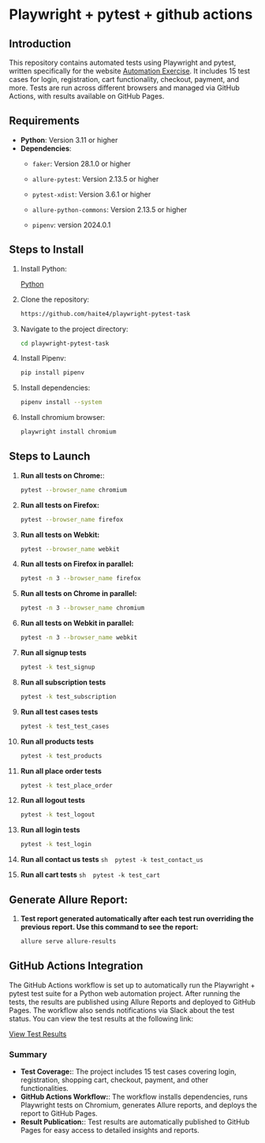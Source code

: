 # Playwright + pytest + github actions

## Introduction
This repository contains automated tests using Playwright and pytest, written specifically for the website [Automation Exercise](https://www.automationexercise.com/). It includes 15 test cases for login, registration, cart functionality, checkout, payment, and more. Tests are run across different browsers and managed via GitHub Actions, with results available on GitHub Pages.

## Requirements
- **Python**: Version 3.11 or higher
- **Dependencies**:
  - `faker`: Version 28.1.0  or higher
  - `allure-pytest`: Version 2.13.5 or higher
  - `pytest-xdist`: Version 3.6.1 or higher
  
  - `allure-python-commons`: Version 2.13.5 or higher
  
   - `pipenv`: version 2024.0.1
  

## Steps to Install
1. Install Python:

    [Python](https://www.python.org/downloads/)

2. Clone the repository:
    ```sh
    https://github.com/haite4/playwright-pytest-task
    ```
3. Navigate to the project directory:
    ```sh 
    cd playwright-pytest-task
    ```
4. Install Pipenv:
    ```sh
    pip install pipenv
    ```

5. Install dependencies:
    ```sh
    pipenv install --system
    ``` 
6. Install chromium browser:
    ```sh
    playwright install chromium
    ```

## Steps to Launch

1. **Run all tests on Chrome:**:
    ```sh
    pytest --browser_name chromium
    ```
2. **Run all tests on Firefox:**
    ```sh
    pytest --browser_name firefox
    ```
3. **Run all tests on Webkit:**
    ```sh
    pytest --browser_name webkit
    ```
4. **Run all tests on Firefox in parallel:**
    ```sh
    pytest -n 3 --browser_name firefox
    ```

5. **Run all tests on Chrome in parallel:**
    ```sh
    pytest -n 3 --browser_name chromium
    ```
8. **Run all tests on Webkit in parallel:**
    ```sh
    pytest -n 3 --browser_name webkit
    ```
9. **Run all signup tests**
    ```sh 
    pytest -k test_signup
    ```
10. **Run all subscription tests**
    ```sh 
    pytest -k test_subscription
    ```

11. **Run all test cases tests**
    ```sh 
    pytest -k test_test_cases
    ```
12. **Run all products tests**
    ```sh 
    pytest -k test_products
    ```  

12. **Run all place order tests**
    ```sh 
    pytest -k test_place_order
    ```
13. **Run all logout tests**
    ```sh 
    pytest -k test_logout
    ```
14. **Run all login tests**
    ```sh 
    pytest -k test_login
    ```
15.  **Run all contact us tests**
    ```sh 
    pytest -k test_contact_us
    ```
16.  **Run all cart  tests**
    ```sh 
    pytest -k test_cart
    ```

## Generate Allure Report: 

1. **Test report generated automatically after each test run overriding the previous report. Use this command to see the report:**
    ```sh
    allure serve allure-results
    ```


## GitHub Actions Integration

The GitHub Actions workflow is set up to automatically run the Playwright + pytest test suite for a Python web automation project. After running the tests, the results are published using Allure Reports and deployed to GitHub Pages. The workflow also sends notifications via Slack about the test status. You can view the test results at the following link:

[View Test Results](https://haite4.github.io/playwright-pytest-task/8/index.html)

### Summary
- **Test Coverage:**: The project includes 15 test cases covering login, registration, shopping cart, checkout, payment, and other functionalities.
- **GitHub Actions Workflow:**: The workflow installs dependencies, runs Playwright tests on Chromium, generates Allure reports, and deploys the report to GitHub Pages.
- **Result Publication:**: Test results are automatically published to GitHub Pages for easy access to detailed insights and reports.